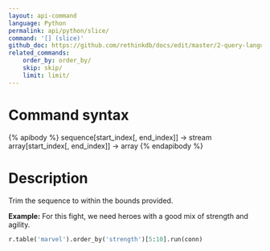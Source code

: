 ```yaml
---
layout: api-command 
language: Python
permalink: api/python/slice/
command: '[] (slice)'
github_doc: https://github.com/rethinkdb/docs/edit/master/2-query-language/api/python/transformations/slice.md
related_commands:
    order_by: order_by/
    skip: skip/
    limit: limit/
---
```


# Command syntax #

{% apibody %}
sequence[start_index[, end_index]] &rarr; stream
array[start_index[, end_index]] &rarr; array
{% endapibody %}

# Description #

Trim the sequence to within the bounds provided.

__Example:__ For this fight, we need heroes with a good mix of strength and agility.

```py
r.table('marvel').order_by('strength')[5:10].run(conn)
```


